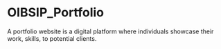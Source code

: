# OIBSIP_Portfolio
A portfolio website is a digital platform where individuals showcase their work, skills, to potential clients.
